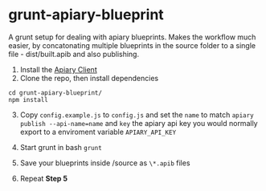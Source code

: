 grunt-apiary-blueprint
======================

A grunt setup for dealing with apiary blueprints. Makes the workflow much easier, by concatonating multiple blueprints in the
source folder to a single file - dist/built.apib and also publishing.


1. Install the [Apiary Client](http://client.apiary.io/)
2. Clone the repo, then install dependencies

``` 
cd grunt-apiary-blueprint/
npm install
```

3. Copy `config.example.js` to `config.js` and set the `name` to match `apiary publish --api-name=name`
and `key` the apiary api key you would normally export to a enviroment variable `APIARY_API_KEY`

4. Start grunt in bash ``` grunt ```
5. Save your blueprints inside /source as `\*.apib` files
6. Repeat **Step 5**
